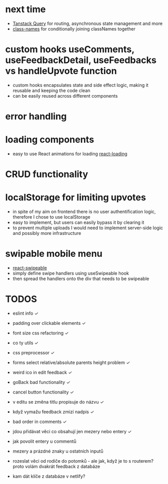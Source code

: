 # next time

- [Tanstack Query](https://tanstack.com/) for routing, asynchronous state management and more
- [class-names](https://github.com/JedWatson/classnames) for conditionally joining classNames together

# custom hooks useComments, useFeedbackDetail, useFeedbacks vs handleUpvote function

- custom hooks encapsulates state and side effect logic, making it reusable and keeping the code clean
- can be easily reused across different components

# error handling

# loading components

- easy to use React animations for loading [react-loading](https://www.npmjs.com/package/react-loading)

# CRUD functionality

# localStorage for limiting upvotes

- in spite of my aim on frontend there is no user authentification logic, therefore I chose to use localStorage
- easy to implement, but users can easily bypass it by clearing it
- to prevent multiple uploads I would need to implement server-side logic and possibly more infrastructure

# swipable mobile menu

- [react-swipeable](https://www.npmjs.com/package/react-swipeable)
- simply define swipe handlers using useSwipeable hook
- then spread the handlers onto the div that needs to be swipeable

# TODOS

- eslint info ✓
- padding over clickable elements ✓
- font size css refactoring ✓
- co ty utils ✓
- css preprocessor ✓
- forms select relative/absolute parents height problem ✓
- weird ico in edit feedback ✓
- goBack bad functionality ✓
- cancel button functionality ✓
- v editu se změna titlu propisuje do názvu ✓
- když vymažu feedback zmizí nadpis ✓
- bad order in comments ✓
- jdou přidávat věci co obsahují jen mezery nebo entery ✓
- jak povolit entery u commentů
- mezery a prázdné znaky u ostatních inputů

- rozeslat věci od rodiče do potomků - ale jak, když je to s routerem? proto volám dvakrát feedback z databáze
- kam dát klíče z databáze v netlify?
